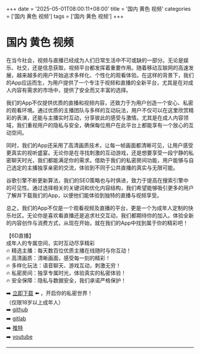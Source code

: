 +++
date = '2025-05-01T08:00:11+08:00'
title = '国内 黄色 视频'
categories = ['国内 黄色 视频']
tags = ['国内 黄色 视频']
+++

# 国内 黄色 视频

在当今社会，视频与直播已经成为人们日常生活中不可或缺的一部分。无论是娱乐、社交，还是信息获取，视频平台都发挥着重要作用。随着移动互联网的高速发展，越来越多的用户开始追求多样化、个性化的观看体验。在这样的背景下，我们的App应运而生，为用户提供了一个专注于视频和直播的全新平台，尤其是在对成人内容有需求的市场中，提供了安全而又丰富的选择。

我们的App不仅提供优质的直播和视频内容，还致力于为用户创造一个安心、私密的观看环境。通过优质的主播团队与多样的互动玩法，用户不仅可以在这里欣赏精彩的表演，还能与主播实时互动，分享彼此的感受与激情。尤其是在成人内容领域，我们重视用户的隐私与安全，确保每位用户在此平台上都能享有一个放心的互动空间。

同时，我们的App还采用了高清画质技术，让每一帧画面都清晰可见，让用户感受更真实的视听盛宴。无论你是在寻找刺激的互动游戏，还是想要享受一段宁静的私密聊天时光，我们都能满足你的需求。借助于我们的私密房间功能，用户能够与自己选定的主播独享亲密的交流，体验到不同于公共直播的真实与无限可能。

谷歌引擎不断更新算法，我们的SEO策略也与时俱进，致力于提高在搜索引擎中的可见性。通过选择相关的关键词和优化内容结构，我们希望能够吸引更多的用户了解并下载我们的App，以便他们能体验到独特的直播与视频享受。

总之，我们的App不仅是一个观看视频及直播的平台，更是一个为成年人定制的快乐社区。无论你是喜欢看直播还是追求社交互动，我们都期待你的加入。体验全新的内容创作与消费方式，从现在开始，就在我们的App中找到属于你的精彩吧！

【6D直播】  
成年人的专属空间，实时互动尽享精彩  
🔥 精选主播：每天数百位优质主播在线随时与你互动！  
🔥 高清画质：清晰画面，感受每一刻的精彩！  
🔥 多样化玩法：语音聊天、游戏互动，刺激无穷！  
🔥 私密房间：独享专属时光，体验真实的私密体验！  
🔥 安全保障：隐私与数据安全，我们承诺严格保护！  

➡️ [立即下载](https://down123.s3.ap-east-1.amazonaws.com/down/down.html?channelCode=blog) ⬅️ ，开启你的私密世界！  
（仅限18岁以上成年人）  
➡️ [github](https://aldult-live.github.io/)  
➡️ [gitlab](https://seo-09598d.gitlab.io/)  
➡️ [推特](https://x.com/wegame33)  
➡️ [youtube](https://www.youtube.com/@6Dlive)

---
